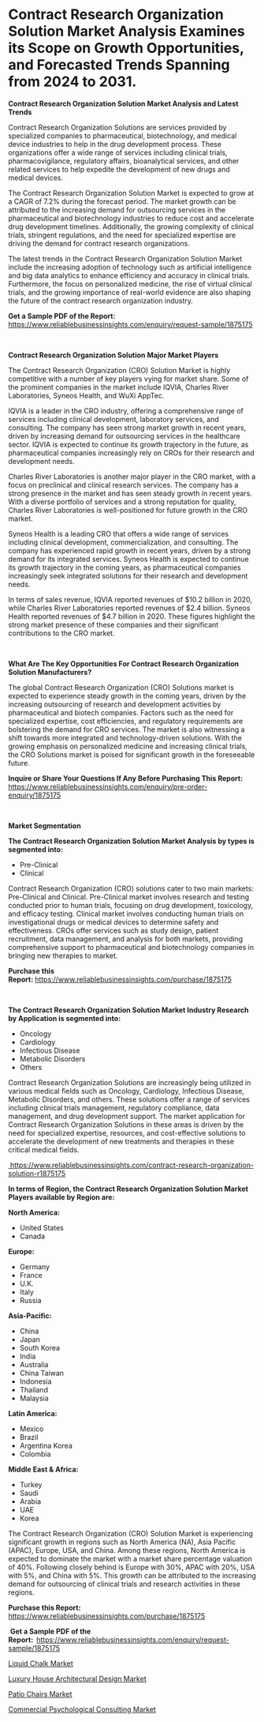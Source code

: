 <p><h1>Contract Research Organization Solution Market Analysis Examines its Scope on Growth Opportunities, and Forecasted Trends Spanning from 2024 to 2031.</h1></p><p><strong>Contract Research Organization Solution Market Analysis and Latest Trends</strong></p>
<p><p>Contract Research Organization Solutions are services provided by specialized companies to pharmaceutical, biotechnology, and medical device industries to help in the drug development process. These organizations offer a wide range of services including clinical trials, pharmacovigilance, regulatory affairs, bioanalytical services, and other related services to help expedite the development of new drugs and medical devices.</p><p>The Contract Research Organization Solution Market is expected to grow at a CAGR of 7.2% during the forecast period. The market growth can be attributed to the increasing demand for outsourcing services in the pharmaceutical and biotechnology industries to reduce cost and accelerate drug development timelines. Additionally, the growing complexity of clinical trials, stringent regulations, and the need for specialized expertise are driving the demand for contract research organizations.</p><p>The latest trends in the Contract Research Organization Solution Market include the increasing adoption of technology such as artificial intelligence and big data analytics to enhance efficiency and accuracy in clinical trials. Furthermore, the focus on personalized medicine, the rise of virtual clinical trials, and the growing importance of real-world evidence are also shaping the future of the contract research organization industry.</p></p>
<p><strong>Get a Sample PDF of the Report:&nbsp;</strong> <a href="https://www.reliablebusinessinsights.com/enquiry/request-sample/1875175">https://www.reliablebusinessinsights.com/enquiry/request-sample/1875175</a></p>
<p>&nbsp;</p>
<p><strong>Contract Research Organization Solution Major Market Players</strong></p>
<p><p>The Contract Research Organization (CRO) Solution Market is highly competitive with a number of key players vying for market share. Some of the prominent companies in the market include IQVIA, Charles River Laboratories, Syneos Health, and WuXi AppTec.</p><p>IQVIA is a leader in the CRO industry, offering a comprehensive range of services including clinical development, laboratory services, and consulting. The company has seen strong market growth in recent years, driven by increasing demand for outsourcing services in the healthcare sector. IQVIA is expected to continue its growth trajectory in the future, as pharmaceutical companies increasingly rely on CROs for their research and development needs.</p><p>Charles River Laboratories is another major player in the CRO market, with a focus on preclinical and clinical research services. The company has a strong presence in the market and has seen steady growth in recent years. With a diverse portfolio of services and a strong reputation for quality, Charles River Laboratories is well-positioned for future growth in the CRO market.</p><p>Syneos Health is a leading CRO that offers a wide range of services including clinical development, commercialization, and consulting. The company has experienced rapid growth in recent years, driven by a strong demand for its integrated services. Syneos Health is expected to continue its growth trajectory in the coming years, as pharmaceutical companies increasingly seek integrated solutions for their research and development needs.</p><p>In terms of sales revenue, IQVIA reported revenues of $10.2 billion in 2020, while Charles River Laboratories reported revenues of $2.4 billion. Syneos Health reported revenues of $4.7 billion in 2020. These figures highlight the strong market presence of these companies and their significant contributions to the CRO market.</p></p>
<p>&nbsp;</p>
<p><strong>What Are The Key Opportunities For Contract Research Organization Solution Manufacturers?</strong></p>
<p><p>The global Contract Research Organization (CRO) Solutions market is expected to experience steady growth in the coming years, driven by the increasing outsourcing of research and development activities by pharmaceutical and biotech companies. Factors such as the need for specialized expertise, cost efficiencies, and regulatory requirements are bolstering the demand for CRO services. The market is also witnessing a shift towards more integrated and technology-driven solutions. With the growing emphasis on personalized medicine and increasing clinical trials, the CRO Solutions market is poised for significant growth in the foreseeable future.</p></p>
<p><strong>Inquire or Share Your Questions If Any Before Purchasing This Report:</strong> <a href="https://www.reliablebusinessinsights.com/enquiry/pre-order-enquiry/1875175">https://www.reliablebusinessinsights.com/enquiry/pre-order-enquiry/1875175</a></p>
<p>&nbsp;</p>
<p><strong>Market Segmentation</strong></p>
<p><strong>The Contract Research Organization Solution Market Analysis by types is segmented into:</strong></p>
<p><ul><li>Pre-Clinical</li><li>Clinical</li></ul></p>
<p><p>Contract Research Organization (CRO) solutions cater to two main markets: Pre-Clinical and Clinical. Pre-Clinical market involves research and testing conducted prior to human trials, focusing on drug development, toxicology, and efficacy testing. Clinical market involves conducting human trials on investigational drugs or medical devices to determine safety and effectiveness. CROs offer services such as study design, patient recruitment, data management, and analysis for both markets, providing comprehensive support to pharmaceutical and biotechnology companies in bringing new therapies to market.</p></p>
<p><strong>Purchase this Report:&nbsp;</strong><a href="https://www.reliablebusinessinsights.com/purchase/1875175">https://www.reliablebusinessinsights.com/purchase/1875175</a></p>
<p>&nbsp;</p>
<p><strong>The Contract Research Organization Solution Market Industry Research by Application is segmented into:</strong></p>
<p><ul><li>Oncology</li><li>Cardiology</li><li>Infectious Disease</li><li>Metabolic Disorders</li><li>Others</li></ul></p>
<p><p>Contract Research Organization Solutions are increasingly being utilized in various medical fields such as Oncology, Cardiology, Infectious Disease, Metabolic Disorders, and others. These solutions offer a range of services including clinical trials management, regulatory compliance, data management, and drug development support. The market application for Contract Research Organization Solutions in these areas is driven by the need for specialized expertise, resources, and cost-effective solutions to accelerate the development of new treatments and therapies in these critical medical fields.</p></p>
<p><a href="https://www.reliablebusinessinsights.com/contract-research-organization-solution-r1875175">&nbsp;https://www.reliablebusinessinsights.com/contract-research-organization-solution-r1875175</a></p>
<p><strong>In terms of Region, the Contract Research Organization Solution Market Players available by Region are:</strong></p>
<p>
    <p> <strong> North America: </strong>
        <ul>
            <li>United States</li>
            <li>Canada</li>
        </ul>
        </p> 
    <p> <strong> Europe: </strong>
        <ul>
            <li>Germany</li>
            <li>France</li>
            <li>U.K.</li>
            <li>Italy</li>
            <li>Russia</li>
        </ul>
        </p> 
    <p> <strong> Asia-Pacific: </strong>
        <ul>
            <li>China</li>
            <li>Japan</li>
            <li>South Korea</li>
            <li>India</li>
            <li>Australia</li>
            <li>China Taiwan</li>
            <li>Indonesia</li>
            <li>Thailand</li>
            <li>Malaysia</li>
        </ul>
        </p> 
    <p> <strong> Latin America: </strong>
        <ul>
            <li>Mexico</li>
            <li>Brazil</li>
            <li>Argentina Korea</li>
            <li>Colombia</li>
        </ul>
        </p> 
    <p> <strong> Middle East & Africa: </strong>
        <ul>
            <li>Turkey</li>
            <li>Saudi</li>
            <li>Arabia</li>
            <li>UAE</li>
            <li>Korea</li>
        </ul>
    </p>
    </p>
<p><p>The Contract Research Organization (CRO) Solution Market is experiencing significant growth in regions such as North America (NA), Asia Pacific (APAC), Europe, USA, and China. Among these regions, North America is expected to dominate the market with a market share percentage valuation of 40%. Following closely behind is Europe with 30%, APAC with 20%, USA with 5%, and China with 5%. This growth can be attributed to the increasing demand for outsourcing of clinical trials and research activities in these regions.</p></p>
<p><strong>Purchase this Report: </strong><a href="https://www.reliablebusinessinsights.com/purchase/1875175">https://www.reliablebusinessinsights.com/purchase/1875175</a></p>
<p>&nbsp;<strong>Get a Sample PDF of the Report:&nbsp;&nbsp;</strong><a href="https://www.reliablebusinessinsights.com/enquiry/request-sample/1875175">https://www.reliablebusinessinsights.com/enquiry/request-sample/1875175</a></p>
<p><strong></strong></p>
<p><p><a href="https://medium.com/@kaitlynkristyfj13/global-liquid-chalk-market-sector-types-applications-market-player-strategies-regional-growth-b3acadbfe2cc">Liquid Chalk Market</a></p><p><a href="https://github.com/julian6Skinner/Market-Research-Report-List-1/blob/main/luxury-house-architectural-design-market.md">Luxury House Architectural Design Market</a></p><p><a href="https://medium.com/@bernadette.james576/patio-chairs-market-size-growth-and-industry-analysis-by-market-segmentation-and-regional-7e8f7717733a">Patio Chairs Market</a></p><p><a href="https://github.com/salfordkingie/Market-Research-Report-List-1/blob/main/commercial-psychological-consulting-market.md">Commercial Psychological Consulting Market</a></p></p>